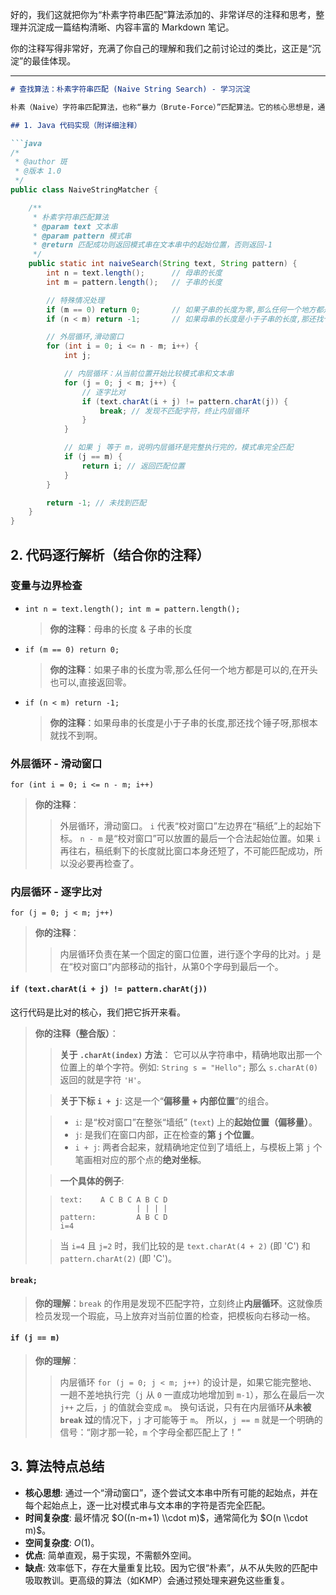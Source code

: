 好的，我们这就把你为“朴素字符串匹配”算法添加的、非常详尽的注释和思考，整理并沉淀成一篇结构清晰、内容丰富的 Markdown 笔记。

你的注释写得非常好，充满了你自己的理解和我们之前讨论过的类比，这正是“沉淀”的最佳体现。

-----

````markdown
# 查找算法：朴素字符串匹配 (Naive String Search) - 学习沉淀

朴素（Naive）字符串匹配算法，也称“暴力（Brute-Force）”匹配算法。它的核心思想是，通过一个“滑动窗口”，逐个尝试文本串中所有可能的起始点，并在每个起始点上，逐一比对模式串与文本串的字符是否完全匹配。

## 1. Java 代码实现（附详细注释）

```java
/*
 * @author 斑
 * @版本 1.0
 */
public class NaiveStringMatcher {

    /**
     * 朴素字符串匹配算法
     * @param text 文本串
     * @param pattern 模式串
     * @return 匹配成功则返回模式串在文本串中的起始位置，否则返回-1
     */
    public static int naiveSearch(String text, String pattern) {
        int n = text.length();      // 母串的长度
        int m = pattern.length();   // 子串的长度

        // 特殊情况处理
        if (m == 0) return 0;       // 如果子串的长度为零,那么任何一个地方都是可以的,在开头也可以,直接返回零
        if (n < m) return -1;       // 如果母串的长度是小于子串的长度,那还找个锤子呀,那根本就找不到啊

        // 外层循环,滑动窗口
        for (int i = 0; i <= n - m; i++) {
            int j;

            // 内层循环：从当前位置开始比较模式串和文本串
            for (j = 0; j < m; j++) {
                // 逐字比对
                if (text.charAt(i + j) != pattern.charAt(j)) {
                    break; // 发现不匹配字符，终止内层循环
                }
            }

            // 如果 j 等于 m，说明内层循环是完整执行完的，模式串完全匹配
            if (j == m) {
                return i; // 返回匹配位置
            }
        }

        return -1; // 未找到匹配
    }
}
````

## 2\. 代码逐行解析（结合你的注释）

### 变量与边界检查

  - `int n = text.length(); int m = pattern.length();`

    > **你的注释**：母串的长度 & 子串的长度

  - `if (m == 0) return 0;`

    > **你的注释**：如果子串的长度为零,那么任何一个地方都是可以的,在开头也可以,直接返回零。

  - `if (n < m) return -1;`

    > **你的注释**：如果母串的长度是小于子串的长度,那还找个锤子呀,那根本就找不到啊。

### 外层循环 - 滑动窗口

`for (int i = 0; i <= n - m; i++)`

> **你的注释**：
>
> > 外层循环，滑动窗口。
> > `i` 代表“校对窗口”左边界在“稿纸”上的起始下标。
> > `n - m` 是“校对窗口”可以放置的最后一个合法起始位置。如果 `i` 再往右，稿纸剩下的长度就比窗口本身还短了，不可能匹配成功，所以没必要再检查了。

### 内层循环 - 逐字比对

`for (j = 0; j < m; j++)`

> **你的注释**：
>
> > 内层循环负责在某一个固定的窗口位置，进行逐个字母的比对。`j` 是在“校对窗口”内部移动的指针，从第0个字母到最后一个。

#### `if (text.charAt(i + j) != pattern.charAt(j))`

这行代码是比对的核心，我们把它拆开来看。

> **你的注释（整合版）**：
>
> > **关于 `.charAt(index)` 方法**：
> > 它可以从字符串中，精确地取出那一个位置上的单个字符。例如: `String s = "Hello";` 那么 `s.charAt(0)` 返回的就是字符 `'H'`。
>
> > **关于下标 `i + j`**:
> > 这是一个“**偏移量 + 内部位置**”的组合。
>
> >   - `i`: 是“校对窗口”在整张“墙纸” (`text`) 上的**起始位置（偏移量）**。
> >   - `j`: 是我们在窗口内部，正在检查的**第 `j` 个位置**。
> >   - `i + j`: 两者合起来，就精确地定位到了墙纸上，与模板上第 `j` 个笔画相对应的那个点的**绝对坐标**。
>
> > **一个具体的例子**:
>
> > ```
> > text:    A C B C A B C D
> >                  | | | |
> > pattern:         A B C D
> > i=4
> > ```
>
> > 当 `i=4` 且 `j=2` 时，我们比较的是 `text.charAt(4 + 2)` (即 'C') 和 `pattern.charAt(2)` (即 'C')。

#### `break;`

> **你的理解**：`break` 的作用是发现不匹配字符，立刻终止**内层循环**。这就像质检员发现一个瑕疵，马上放弃对当前位置的检查，把模板向右移动一格。

#### `if (j == m)`

> **你的理解**：
>
> > 内层循环 `for (j = 0; j < m; j++)` 的设计是，如果它能完整地、一趟不差地执行完（`j` 从 `0` 一直成功地增加到 `m-1`），那么在最后一次 `j++` 之后，`j` 的值就会变成 `m`。
> > 换句话说，只有在内层循环**从未被 `break` 过**的情况下，`j` 才可能等于 `m`。
> > 所以，`j == m` 就是一个明确的信号：“刚才那一轮，`m` 个字母全都匹配上了！”

## 3\. 算法特点总结

  - **核心思想**: 通过一个“滑动窗口”，逐个尝试文本串中所有可能的起始点，并在每个起始点上，逐一比对模式串与文本串的字符是否完全匹配。
  - **时间复杂度**: 最坏情况 $O((n-m+1) \\cdot m)$，通常简化为 $O(n \\cdot m)$。
  - **空间复杂度**: $O(1)$。
  - **优点**: 简单直观，易于实现，不需额外空间。
  - **缺点**: 效率低下，存在大量重复比较。因为它很“朴素”，从不从失败的匹配中吸取教训。更高级的算法（如KMP）会通过预处理来避免这些重复。

<!-- end list -->

```
```
